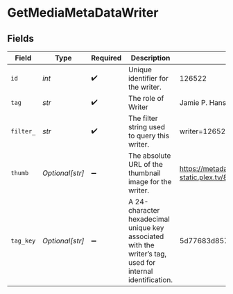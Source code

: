 # GetMediaMetaDataWriter


## Fields

| Field                                                                                                     | Type                                                                                                      | Required                                                                                                  | Description                                                                                               | Example                                                                                                   |
| --------------------------------------------------------------------------------------------------------- | --------------------------------------------------------------------------------------------------------- | --------------------------------------------------------------------------------------------------------- | --------------------------------------------------------------------------------------------------------- | --------------------------------------------------------------------------------------------------------- |
| `id`                                                                                                      | *int*                                                                                                     | :heavy_check_mark:                                                                                        | Unique identifier for the writer.                                                                         | 126522                                                                                                    |
| `tag`                                                                                                     | *str*                                                                                                     | :heavy_check_mark:                                                                                        | The role of Writer                                                                                        | Jamie P. Hanson                                                                                           |
| `filter_`                                                                                                 | *str*                                                                                                     | :heavy_check_mark:                                                                                        | The filter string used to query this writer.                                                              | writer=126522                                                                                             |
| `thumb`                                                                                                   | *Optional[str]*                                                                                           | :heavy_minus_sign:                                                                                        | The absolute URL of the thumbnail image for the writer.                                                   | https://metadata-static.plex.tv/8/people/8d65fa96804802e08f2de09fe014408e.jpg                             |
| `tag_key`                                                                                                 | *Optional[str]*                                                                                           | :heavy_minus_sign:                                                                                        | A 24-character hexadecimal unique key associated with the writer’s tag, used for internal identification. | 5d77683d85719b001f3a535e                                                                                  |